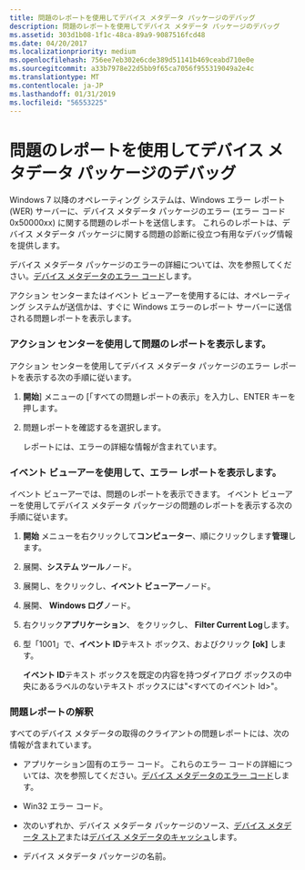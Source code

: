 ```yaml
---
title: 問題のレポートを使用してデバイス メタデータ パッケージのデバッグ
description: 問題のレポートを使用してデバイス メタデータ パッケージのデバッグ
ms.assetid: 303d1b08-1f1c-48ca-89a9-9087516fcd48
ms.date: 04/20/2017
ms.localizationpriority: medium
ms.openlocfilehash: 756ee7eb302e6cde389d51141b469ceabd710e0e
ms.sourcegitcommit: a33b7978e22d5bb9f65ca7056f955319049a2e4c
ms.translationtype: MT
ms.contentlocale: ja-JP
ms.lasthandoff: 01/31/2019
ms.locfileid: "56553225"
---
```

# <a name="debugging-device-metadata-packages-by-using-problem-reports"></a>問題のレポートを使用してデバイス メタデータ パッケージのデバッグ


Windows 7 以降のオペレーティング システムは、Windows エラー レポート (WER) サーバーに、デバイス メタデータ パッケージのエラー (エラー コード 0x50000xx) に関する問題のレポートを送信します。 これらのレポートは、デバイス メタデータ パッケージに関する問題の診断に役立つ有用なデバッグ情報を提供します。

デバイス メタデータ パッケージのエラーの詳細については、次を参照してください。[デバイス メタデータのエラー コード](device-metadata-error-codes.md)します。

アクション センターまたはイベント ビューアーを使用するには、オペレーティング システムが送信かは、すぐに Windows エラーのレポート サーバーに送信される問題レポートを表示します。

### <a href="" id="viewing-error-reports-through-problem-reports-and-solution"></a>アクション センターを使用して問題のレポートを表示します。

アクション センターを使用してデバイス メタデータ パッケージのエラー レポートを表示する次の手順に従います。

1.  **開始**] メニューの [「すべての問題レポートの表示」を入力し、ENTER キーを押します。

2.  問題レポートを確認するを選択します。

    レポートには、エラーの詳細な情報が含まれています。

### <a href="" id="viewing-error-reports-through-event-viewer"></a>イベント ビューアーを使用して、エラー レポートを表示します。

イベント ビューアーでは、問題のレポートを表示できます。 イベント ビューアーを使用してデバイス メタデータ パッケージの問題のレポートを表示する次の手順に従います。

1.  **開始** メニューを右クリックして**コンピューター**、順にクリックします**管理**します。

2.  展開、**システム ツール**ノード。

3.  展開し、をクリックし、**イベント ビューアー**ノード。

4.  展開、 **Windows ログ**ノード。

5.  右クリック**アプリケーション**、 をクリックし、 **Filter Current Log**します。

6.  型「1001」で、**イベント ID**テキスト ボックス、およびクリック **[ok]** します。

    **イベント ID**テキスト ボックスを既定の内容を持つダイアログ ボックスの中央にあるラベルのないテキスト ボックスには"&lt;すべてのイベント Id&gt;"。

### <a href="" id="interpreting-the-problem-report"></a>問題レポートの解釈

すべてのデバイス メタデータの取得のクライアントの問題レポートには、次の情報が含まれています。

-   アプリケーション固有のエラー コード。 これらのエラー コードの詳細については、次を参照してください。[デバイス メタデータのエラー コード](device-metadata-error-codes.md)します。

-   Win32 エラー コード。

-   次のいずれか、デバイス メタデータ パッケージのソース、[デバイス メタデータ ストア](device-metadata-store.md)または[デバイス メタデータのキャッシュ](device-metadata-cache.md)します。

-   デバイス メタデータ パッケージの名前。

 

 





